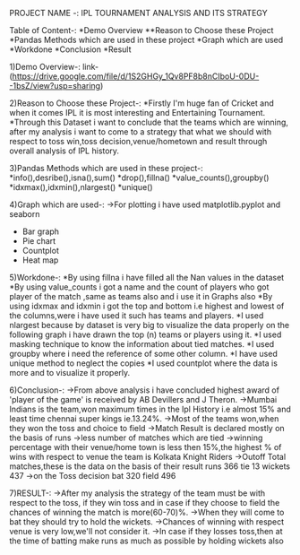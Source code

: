 PROJECT NAME -: IPL TOURNAMENT ANALYSIS AND ITS STRATEGY

Table of Content-:
*Demo Overview
**Reason to Choose these Project
*Pandas Methods which are used in these project
*Graph which are used
*Workdone
*Conclusion 
*Result


1)Demo Overview-:
link-(https://drive.google.com/file/d/1S2GHGy_1Qv8PF8b8nCIboU-0DU--1bsZ/view?usp=sharing)


2)Reason to Choose these Project-:
*Firstly I'm huge fan of Cricket and when it comes IPL it is most interesting and Entertaining Tournament.
*Through this Dataset i want to conclude that the teams which are winning,
 after my analysis i want to come to a strategy that what we should with respect to 
 toss win,toss decision,venue/hometown and result through overall analysis of IPL history.

3)Pandas Methods which are used in these project-:
*info(),desribe(),isna(),sum()
*drop(),fillna()
*value_counts(),groupby()
*idxmax(),idxmin(),nlargest()
*unique()

4)Graph which are used-:
->For plotting i have used matplotlib.pyplot and seaborn
* Bar graph
* Pie chart 
* Countplot
* Heat map

5)Workdone-:
*By using fillna i have filled all the Nan values in the dataset
*By using value_counts i got a name and the count of players who got
player of the match ,same as teams also and i use it in Graphs also
*By using idxmax and idxmin i got the top and bottom i.e highest and lowest 
of the columns,were i have used it such has teams and players.
*I used nlargest because by dataset is very big to visualize the data 
properly on the following graph i have drawn the top (n) teams or players
using it.
*I used masking technique to know the information about tied matches.
*I used groupby where i need the reference of some other column.
*I have used unique method to neglect the copies
*I used countplot where the data is more and to visualize it properly.


6)Conclusion-:
->From above analysis i have concluded highest award of 'player of the game' is received by AB Devillers and J Theron.
->Mumbai Indians is the team,won maximum times in the Ipl History i.e almost 15% and least time chennai super kings ie.13.24%.
->Most of the teams won,when they won the toss and choice to field ->Match Result is declared mostly on the basis of runs ->less number of matches which are tied
->winning percentage with their venue/home town is less then 15%,the highest % of wins with respect to venue the team is Kolkata Knight Riders
->Outoff Total matches,these is the data on the basis of their result runs 366 tie 13 wickets 437 
->on the Toss decision bat 320 field 496

7)RESULT-:
->After my analysis the strategy of the team must be with respect to the toss,
if they win toss and in case if they choose to field the chances of winning the match is more(60-70)%.
->When they will come to bat they should try to hold the wickets. ->Chances of winning with respect venue is very low,we'll not consider it.
->In case if they losses toss,then at the time of batting make runs as much as possible by holding wickets also
